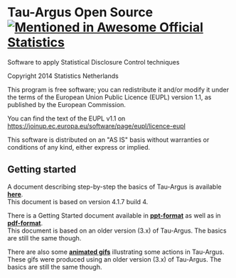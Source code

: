 # Tau-Argus Open Source [![Mentioned in Awesome Official Statistics ](https://awesome.re/mentioned-badge.svg)](http://www.awesomeofficialstatistics.org)
Software to apply Statistical Disclosure Control techniques

Copyright 2014 Statistics Netherlands

This program is free software; you can redistribute it and/or 
modify it under the terms of the European Union Public Licence 
(EUPL) version 1.1, as published by the European Commission.

You can find the text of the EUPL v1.1 on
https://joinup.ec.europa.eu/software/page/eupl/licence-eupl

This software is distributed on an "AS IS" basis without 
warranties or conditions of any kind, either express or implied.

## Getting started
A document describing step-by-step the basics of Tau-Argus is available [**here**](https://github.com/sdcTools/manuals/blob/master/tau-argus/Step-by-step%20test%20procedure%20%20TauArgus.pdf).</br> This document is based on version 4.1.7 build 4.

There is a Getting Started document available in [**ppt-format**](https://github.com/sdcTools/manuals/blob/master/tau-argus/Getting%20started%20with%20TauArgus.ppt) as well as in [**pdf-format**](https://github.com/sdcTools/manuals/blob/master/tau-argus/Getting%20started%20with%20TauArgus.pdf).</br> This document is based on an older version (3.x) of Tau-Argus. The basics are still the same though.

There are also some [**animated gifs**](https://github.com/sdcTools/manuals/blob/master/tau-argus/Tau-Argus%20in%20animated%20gif.zip) illustrating some actions in Tau-Argus.</br>
These gifs were produced using an older version (3.x) of Tau-Argus. The basics are still the same though.
